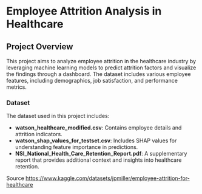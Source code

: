 # Employee Attrition Analysis in Healthcare

## Project Overview

This project aims to analyze employee attrition in the healthcare industry by leveraging machine learning models to predict attrition factors and visualize the findings through a dashboard. The dataset includes various employee features, including demographics, job satisfaction, and performance metrics.

### Dataset
The dataset used in this project includes:
- **watson_healthcare_modified.csv**: Contains employee details and attrition indicators.
- **watson_shap_values_for_testset.csv**: Includes SHAP values for understanding feature importance in predictions.
- **NSI_National_Health_Care_Retention_Report.pdf**: A supplementary report that provides additional context and insights into healthcare retention.

Source
https://www.kaggle.com/datasets/jpmiller/employee-attrition-for-healthcare
